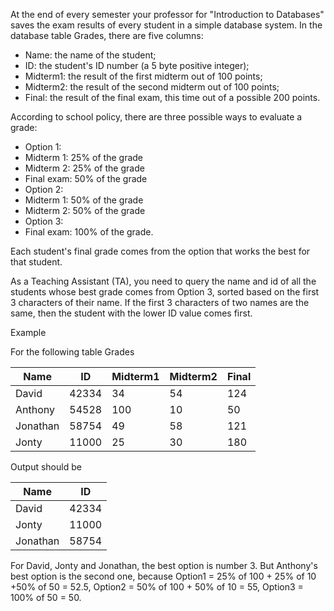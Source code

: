 At the end of every semester your professor for "Introduction to Databases" saves the exam results of every student in a simple database system. In the database table Grades, there are five columns:

* Name: the name of the student;
* ID: the student's ID number (a 5 byte positive integer);
* Midterm1: the result of the first midterm out of 100 points;
* Midterm2: the result of the second midterm out of 100 points;
* Final: the result of the final exam, this time out of a possible 200 points.

According to school policy, there are three possible ways to evaluate a grade:
* Option 1:
* Midterm 1: 25% of the grade
* Midterm 2: 25% of the grade
* Final exam: 50% of the grade
* Option 2:
* Midterm 1: 50% of the grade
* Midterm 2: 50% of the grade
* Option 3:
* Final exam: 100% of the grade.

Each student's final grade comes from the option that works the best for that student.

As a Teaching Assistant (TA), you need to query the name and id of all the students whose best grade comes from Option 3, sorted based on the first 3 characters of their name. If the first 3 characters of two names are the same, then the student with the lower ID value comes first.

Example

For the following table Grades

Name|ID|Midterm1|Midterm2|Final
---|---|---|---|---|
David|42334|34|54|124
Anthony|54528|100|10|50
Jonathan|58754|49|58|121
Jonty|11000|25|30|180

Output should be

Name|ID
---|---|
David|42334
Jonty|11000
Jonathan|58754

For David, Jonty and Jonathan, the best option is number 3. But Anthony's best option is the second one, because Option1 = 25% of 100 + 25% of 10 +50% of 50 = 52.5, Option2 = 50% of 100 + 50% of 10 = 55, Option3 = 100% of 50 = 50.